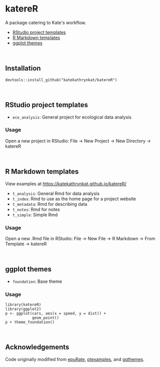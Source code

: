 # katereR

A package catering to Kate's workflow.

- [RStudio project templates](#rstudio-project-templates)
- [R Markdown templates](#r-markdown-templates)
- [ggplot themes](#ggplot-themes)

<br>

## Installation

```
devtools::install_github("katekathrynkat/katereR")
```

<br>

## RStudio project templates

- `eco_analysis`: General project for ecological data analysis

### Usage

Open a new project in RStudio: File -> New Project -> New Directory -> katereR

<br>

## R Markdown templates

View examples at https://katekathrynkat.github.io/katereR/

- `t_analysis`: General Rmd for data analysis
- `t_index`: Rmd to use as the home page for a project website
- `t_metadata`: Rmd for describing data
- `t_notes`: Rmd for notes
- `t_simple`: Simple Rmd

### Usage

Open a new .Rmd file in RStudio: File -> New File -> R Markdown -> From Template -> katereR

<br>

## ggplot themes

- `foundation`: Base theme

### Usage

```
library(katereR)
library(ggplot2)
p <- ggplot(cars, aes(x = speed, y = dist)) +
            geom_point()
p + theme_foundation()
```

<br>

## Acknowledgements

Code originally modified from [epuRate](https://github.com/holtzy/epuRate), [ptexamples](https://github.com/rstudio/ptexamples), and [ggthemes](https://github.com/jrnold/ggthemes).
